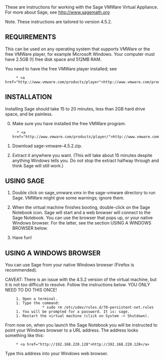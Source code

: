 
These are instructions for working with the Sage VMWare Virtual Appliance. For more about Sage, see <a href="http://www.sagemath.org">http://www.sagemath.org</a> 

Note. These instructions are tailored to version 4.5.2. 


## REQUIREMENTS

This can be used on any operating system that supports VMWare or the free VMWare player, for example Microsoft Windows. Your computer must have 2.5GB (!) free disk space and 512MB RAM. 

You need to have the free VMWare player installed; see 

         * <a href="http://www.vmware.com/products/player">http://www.vmware.com/products/player</a> 

## INSTALLATION

Installing Sage should take 15 to 20 minutes, less than 2GB hard drive space, and be painless. 

0. Make sure you have installed the free VMWare program: 

         * <a href="http://www.vmware.com/products/player/">http://www.vmware.com/products/player/</a> 
1. Download sage-vmware-4.5.2.zip. 

2. Extract it anywhere you want. (This will take about 15 minutes despite anything Windows tells you.  Do *not* stop the extract halfway through and think Sage will still work.) 


## USING SAGE

1. Double click on sage_vmware.vmx in the sage-vmware directory to run Sage. VMWare might give some warnings; ignore them. 

2. When the virtual machine finishes booting, double-click on the Sage Notebook icon. Sage will start and a web browser will connect to the Sage Notebook. You can use the browser that pops up, or your native Windows browser. For the latter, see the section USING A WINDOWS BROWSER below. 

3. Have fun! 


## USING A WINDOWS BROWSER

You can use Sage from your native Windows browser (Firefox is recommended). 

CAVEAT: There is an issue with the 4.5.2 version of the virtual machine, but it is not too difficult to resolve. Follow the instructions below. YOU ONLY NEED TO DO THIS ONCE! 

         1. Open a terminal. 
         1. Type the command: 
                     * sudo rm /etc/udev/rules.d/70-persistent-net.rules 
         1. You will be prompted for a password. It is: sage. 
         1. Restart the virtual machine (click on System -> Shutdown). 
From now on, when you launch the Sage Notebook you will be instructed to point your Windows browser to a URL address. The address looks something like this: 

         * <a href="http://192.168.220.128">http://192.168.220.128</a> 
Type this address into your Windows web browser. 
